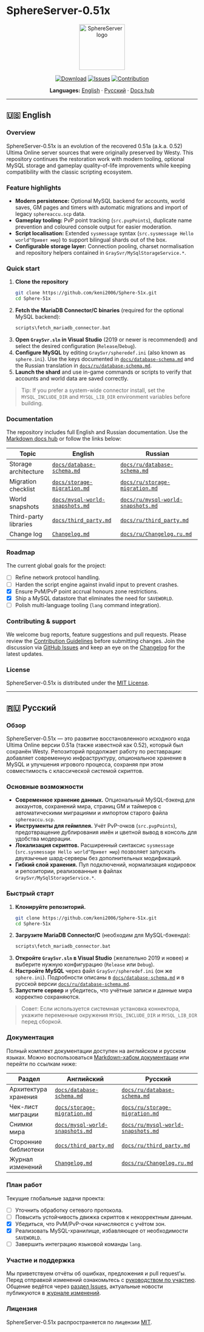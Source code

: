 # SphereServer-0.51x

<p align="center">
  <img src="https://avatars.githubusercontent.com/u/7201959?s=200&v=4" alt="SphereServer logo" width="120" />
</p>

<p align="center">
  <a href="https://github.com/keni2006/Sphere-51x/releases"><img src="https://img.shields.io/badge/Download-Release-blue.svg" alt="Download" /></a>
  <a href="https://github.com/keni2006/Sphere-51x/issues"><img src="https://img.shields.io/badge/Report-Issue-red.svg" alt="Issues" /></a>
  <a href="https://github.com/keni2006/Sphere-51x/blob/main/CONTRIBUTING.md"><img src="https://img.shields.io/badge/Contribute-Guidelines-green.svg" alt="Contribution" /></a>
</p>

<p align="center">
  <strong>Languages:</strong>
  <a href="#english">English</a>
  ·
  <a href="#russian">Русский</a>
  ·
  <a href="docs/README.md">Docs hub</a>
</p>

---

## 🇺🇸 English <a id="english"></a>

### Overview
SphereServer-0.51x is an evolution of the recovered 0.51a (a.k.a. 0.52) Ultima Online server sources that were originally preserved by Westy. This repository continues the restoration work with modern tooling, optional MySQL storage and gameplay quality-of-life improvements while keeping compatibility with the classic scripting ecosystem.

### Feature highlights
- **Modern persistence:** Optional MySQL backend for accounts, world saves, GM pages and timers with automatic migrations and import of legacy `sphereaccu.scp` data.
- **Gameplay tooling:** PvP point tracking (`src.pvpPoints`), duplicate name prevention and coloured console output for easier moderation.
- **Script localisation:** Extended `sysmessage` syntax (`src.sysmessage Hello world^Привет мир`) to support bilingual shards out of the box.
- **Configurable storage layer:** Connection pooling, charset normalisation and repository helpers contained in `GraySvr/MySqlStorageService.*`.

### Quick start
1. **Clone the repository**
   ```bash
   git clone https://github.com/keni2006/Sphere-51x.git
   cd Sphere-51x
   ```
2. **Fetch the MariaDB Connector/C binaries** (required for the optional MySQL backend):
   ```cmd
   scripts\fetch_mariadb_connector.bat
   ```
3. **Open `GraySvr.sln` in Visual Studio** (2019 or newer is recommended) and select the desired configuration (`Release`/`Debug`).
4. **Configure MySQL** by editing `GraySvr/spheredef.ini` (also known as `sphere.ini`). Use the keys documented in [`docs/database-schema.md`](docs/database-schema.md) and the Russian translation in [`docs/ru/database-schema.md`](docs/ru/database-schema.md).
5. **Launch the shard** and use in-game commands or scripts to verify that accounts and world data are saved correctly.

> Tip: If you prefer a system-wide connector install, set the `MYSQL_INCLUDE_DIR` and `MYSQL_LIB_DIR` environment variables before building.

### Documentation
The repository includes full English and Russian documentation. Use the [Markdown docs hub](docs/README.md) or follow the links below:

| Topic | English | Russian |
| ----- | ------- | ------- |
| Storage architecture | [`docs/database-schema.md`](docs/database-schema.md) | [`docs/ru/database-schema.md`](docs/ru/database-schema.md) |
| Migration checklist | [`docs/storage-migration.md`](docs/storage-migration.md) | [`docs/ru/storage-migration.md`](docs/ru/storage-migration.md) |
| World snapshots | [`docs/mysql-world-snapshots.md`](docs/mysql-world-snapshots.md) | [`docs/ru/mysql-world-snapshots.md`](docs/ru/mysql-world-snapshots.md) |
| Third-party libraries | [`docs/third_party.md`](docs/third_party.md) | [`docs/ru/third_party.md`](docs/ru/third_party.md) |
| Change log | [`Changelog.md`](Changelog.md) | [`docs/ru/Changelog.ru.md`](docs/ru/Changelog.ru.md) |

### Roadmap
The current global goals for the project:

- [ ] Refine network protocol handling.
- [ ] Harden the script engine against invalid input to prevent crashes.
- [x] Ensure PvM/PvP point accrual honours zone restrictions.
- [x] Ship a MySQL datastore that eliminates the need for `SAVEWORLD`.
- [ ] Polish multi-language tooling (`lang` command integration).

### Contributing & support
We welcome bug reports, feature suggestions and pull requests. Please review the [Contribution Guidelines](https://github.com/keni2006/Sphere-51x/blob/main/CONTRIBUTING.md) before submitting changes. Join the discussion via [GitHub Issues](https://github.com/keni2006/Sphere-51x/issues) and keep an eye on the [Changelog](Changelog.md) for the latest updates.

### License
SphereServer-0.51x is distributed under the [MIT License](https://github.com/keni2006/Sphere-51x/blob/main/LICENSE).

---

## 🇷🇺 Русский <a id="russian"></a>

### Обзор
SphereServer-0.51x — это развитие восстановленного исходного кода Ultima Online версии 0.51a (также известной как 0.52), который был сохранён Westy. Репозиторий продолжает работу по реставрации: добавляет современную инфраструктуру, опциональное хранение в MySQL и улучшения игрового процесса, сохраняя при этом совместимость с классической системой скриптов.

### Основные возможности
- **Современное хранение данных.** Опциональный MySQL-бэкенд для аккаунтов, сохранений мира, страниц GM и таймеров с автоматическими миграциями и импортом старого файла `sphereaccu.scp`.
- **Инструменты для геймплея.** Учёт PvP-очков (`src.pvpPoints`), предотвращение дублирования имён и цветной вывод в консоль для удобства модерации.
- **Локализация скриптов.** Расширенный синтаксис `sysmessage` (`src.sysmessage Hello world^Привет мир`) позволяет запускать двуязычные шард‑серверы без дополнительных модификаций.
- **Гибкий слой хранения.** Пул подключений, нормализация кодировок и репозитории, реализованные в файлах `GraySvr/MySqlStorageService.*`.

### Быстрый старт
1. **Клонируйте репозиторий.**
   ```bash
   git clone https://github.com/keni2006/Sphere-51x.git
   cd Sphere-51x
   ```
2. **Загрузите MariaDB Connector/C** (необходим для MySQL-бэкенда):
   ```cmd
   scripts\fetch_mariadb_connector.bat
   ```
3. **Откройте `GraySvr.sln` в Visual Studio** (желательно 2019 и новее) и выберите нужную конфигурацию (`Release` или `Debug`).
4. **Настройте MySQL** через файл `GraySvr/spheredef.ini` (он же `sphere.ini`). Подробности описаны в [`docs/database-schema.md`](docs/database-schema.md) и в русской версии [`docs/ru/database-schema.md`](docs/ru/database-schema.md).
5. **Запустите сервер** и убедитесь, что учётные записи и данные мира корректно сохраняются.

> Совет: Если используется системная установка коннектора, укажите переменные окружения `MYSQL_INCLUDE_DIR` и `MYSQL_LIB_DIR` перед сборкой.

### Документация
Полный комплект документации доступен на английском и русском языках. Можно воспользоваться [Markdown-хабом документации](docs/README.md) или перейти по ссылкам ниже:

| Раздел | Английский | Русский |
| ------ | ---------- | ------- |
| Архитектура хранения | [`docs/database-schema.md`](docs/database-schema.md) | [`docs/ru/database-schema.md`](docs/ru/database-schema.md) |
| Чек-лист миграции | [`docs/storage-migration.md`](docs/storage-migration.md) | [`docs/ru/storage-migration.md`](docs/ru/storage-migration.md) |
| Снимки мира | [`docs/mysql-world-snapshots.md`](docs/mysql-world-snapshots.md) | [`docs/ru/mysql-world-snapshots.md`](docs/ru/mysql-world-snapshots.md) |
| Сторонние библиотеки | [`docs/third_party.md`](docs/third_party.md) | [`docs/ru/third_party.md`](docs/ru/third_party.md) |
| Журнал изменений | [`Changelog.md`](Changelog.md) | [`docs/ru/Changelog.ru.md`](docs/ru/Changelog.ru.md) |

### План работ
Текущие глобальные задачи проекта:

- [ ] Уточнить обработку сетевого протокола.
- [ ] Повысить устойчивость движка скриптов к некорректным данным.
- [x] Убедиться, что PvM/PvP-очки начисляются с учётом зон.
- [x] Реализовать MySQL-хранилище, избавляющее от необходимости `SAVEWORLD`.
- [ ] Завершить интеграцию языковой команды `lang`.

### Участие и поддержка
Мы приветствуем отчёты об ошибках, предложения и pull request'ы. Перед отправкой изменений ознакомьтесь с [руководством по участию](https://github.com/keni2006/Sphere-51x/blob/main/CONTRIBUTING.md). Общение ведётся через [раздел Issues](https://github.com/keni2006/Sphere-51x/issues), актуальные новости публикуются в [журнале изменений](Changelog.md).

### Лицензия
SphereServer-0.51x распространяется по лицензии [MIT](https://github.com/keni2006/Sphere-51x/blob/main/LICENSE).
